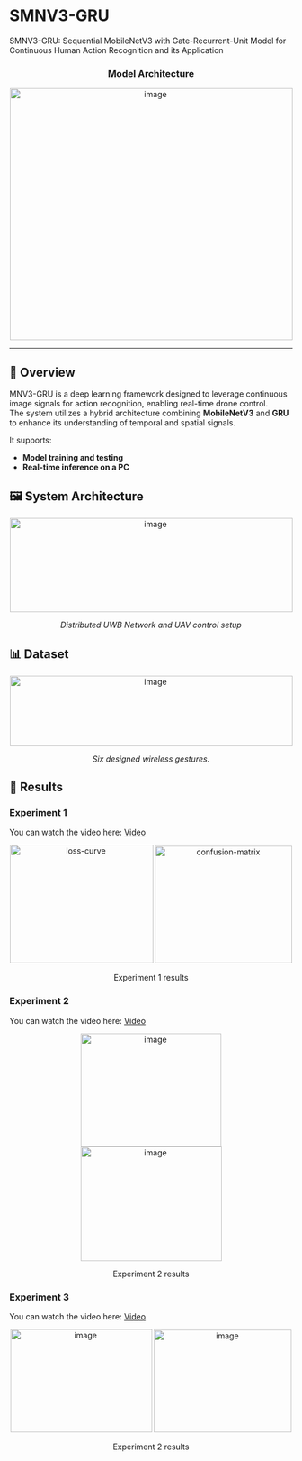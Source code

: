 # SMNV3-GRU
SMNV3-GRU: Sequential MobileNetV3 with Gate-Recurrent-Unit Model for Continuous Human Action Recognition and its Application

<h3 align="center">Model Architecture</h3>

<p align="center">
<img width="503" height="447" alt="image" src="https://github.com/user-attachments/assets/1cd7e7ec-6193-46ab-ad8e-be4168e2b198" />

</p>

---

## 📘 Overview
MNV3-GRU is a deep learning framework designed to leverage continuous image signals for action recognition, enabling real-time drone control.  
The system utilizes a hybrid architecture combining **MobileNetV3** and **GRU** to enhance its understanding of temporal and spatial signals.

It supports:

- **Model training and testing**  
- **Real-time inference on a PC**

## 🖼️ System Architecture

<p align="center">
  <img width="503" height="167" alt="image" src="https://github.com/user-attachments/assets/ab33b6ec-d89a-40b6-af7c-8e8a808a3ac1" />

</p>

<p align="center"><i> Distributed UWB Network and UAV control setup</i></p>

## 📊 Dataset
<p align="center">
<img width="503" height="125" alt="image" src="https://github.com/user-attachments/assets/7695f448-0fd9-44db-8380-5511f6715c39" />
</p>
<p align="center"><i> Six designed wireless gestures.</i></p>

## 🧪 Results

### Experiment 1  
You can watch the video here: [Video](https://youtu.be/JeYRMwli88Q?si=l2oAThJ-h6hs4ItM)
<p align="center">
  <img width="255" height="210" alt="loss-curve" src="https://github.com/user-attachments/assets/ea88ade5-4119-4a5e-bd08-c23e29214533" />
  <img width="244" height="208" alt="confusion-matrix" src="https://github.com/user-attachments/assets/0576a573-6782-481b-ab7c-dfda05055111" />
</p>

<p align="center">Experiment 1 results </i></p>

### Experiment 2  
You can watch the video here: [Video](https://youtu.be/VHAf1cZUyL8?si=jcO0CYTae0_jyE38)
<p align="center">
<img width="250" height="201" alt="image" src="https://github.com/user-attachments/assets/34164b6a-e5e3-4f98-b640-497f1dc0c812" />
<img width="251" height="203" alt="image" src="https://github.com/user-attachments/assets/3f9c794a-af2b-43f5-93d9-ce579f955ead" />
</p>

<p align="center">Experiment 2 results </i></p>

### Experiment 3  
You can watch the video here: [Video](https://youtu.be/S7VNDHIUlhk?si=bSFozpxuWWEenp5P)
<p align="center">
<img width="252" height="183" alt="image" src="https://github.com/user-attachments/assets/d6b5da3e-776e-4e04-adde-1208c0f481ba" />
<img width="245" height="182" alt="image" src="https://github.com/user-attachments/assets/ed501984-8289-420d-b230-464b1b080b32" />

<p align="center">Experiment 2 results </i></p>
